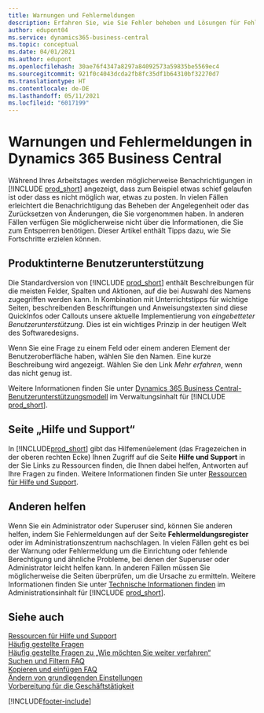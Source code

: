 ```yaml
---
title: Warnungen und Fehlermeldungen
description: Erfahren Sie, wie Sie Fehler beheben und Lösungen für Fehlermeldungen finden können, wenn Sie in Business Central arbeiten.
author: edupont04
ms.service: dynamics365-business-central
ms.topic: conceptual
ms.date: 04/01/2021
ms.author: edupont
ms.openlocfilehash: 30ae76f4347a8297a84092573a59835be5569ec4
ms.sourcegitcommit: 921f0c4043dcda2fb8fc35df1b64310bf32270d7
ms.translationtype: HT
ms.contentlocale: de-DE
ms.lasthandoff: 05/11/2021
ms.locfileid: "6017199"
---
```

# <a name="warnings-and-error-messages-in-dynamics-365-business-central"></a>Warnungen und Fehlermeldungen in Dynamics 365 Business Central

Während Ihres Arbeitstages werden möglicherweise Benachrichtigungen in [!INCLUDE [prod_short](includes/prod_short.md)] angezeigt, dass zum Beispiel etwas schief gelaufen ist oder dass es nicht möglich war, etwas zu posten. In vielen Fällen erleichtert die Benachrichtigung das Beheben der Angelegenheit oder das Zurücksetzen von Änderungen, die Sie vorgenommen haben. In anderen Fällen verfügen Sie möglicherweise nicht über die Informationen, die Sie zum Entsperren benötigen. Dieser Artikel enthält Tipps dazu, wie Sie Fortschritte erzielen können.  

## <a name="in-product-user-assistance"></a>Produktinterne Benutzerunterstützung

Die Standardversion von [!INCLUDE [prod_short](includes/prod_short.md)] enthält Beschreibungen für die meisten Felder, Spalten und Aktionen, auf die bei Auswahl des Namens zugegriffen werden kann. In Kombination mit Unterrichtstipps für wichtige Seiten, beschreibenden Beschriftungen und Anweisungstexten sind diese QuickInfos oder Callouts unsere aktuelle Implementierung von *eingebetteter Benutzerunterstützung*. Dies ist ein wichtiges Prinzip in der heutigen Welt des Softwaredesigns.  

Wenn Sie eine Frage zu einem Feld oder einem anderen Element der Benutzeroberfläche haben, wählen Sie den Namen. Eine kurze Beschreibung wird angezeigt. Wählen Sie den Link *Mehr erfahren*, wenn das nicht genug ist.  

Weitere Informationen finden Sie unter [Dynamics 365 Business Central-Benutzerunterstützungsmodell](/dynamics365/business-central/dev-itpro/user-assistance) im Verwaltungsinhalt für [!INCLUDE [prod_short](includes/prod_short.md)].  

## <a name="help-and-support-page"></a>Seite „Hilfe und Support“

In [!INCLUDE[prod_short](includes/prod_short.md)] gibt das Hilfemenüelement (das Fragezeichen in der oberen rechten Ecke) Ihnen Zugriff auf die Seite **Hilfe und Support** in der Sie Links zu Ressourcen finden, die Ihnen dabei helfen, Antworten auf Ihre Fragen zu finden. Weitere Informationen finden Sie unter [Ressourcen für Hilfe und Support](product-help-and-support.md).  

## <a name="help-others"></a>Anderen helfen

Wenn Sie ein Administrator oder Superuser sind, können Sie anderen helfen, indem Sie Fehlermeldungen auf der Seite **Fehlermeldungsregister** oder im Administrationszentrum nachschlagen. In vielen Fällen geht es bei der Warnung oder Fehlermeldung um die Einrichtung oder fehlende Berechtigung und ähnliche Probleme, bei denen der Superuser oder Administrator leicht helfen kann. In anderen Fällen müssen Sie möglicherweise die Seiten überprüfen, um die Ursache zu ermitteln. Weitere Informationen finden Sie unter [Technische Informationen finden](/dynamics365/business-central/dev-itpro/administration/manage-technical-support#finding-technical-information) im Administrationsinhalt für [!INCLUDE [prod_short](includes/prod_short.md)].  

## <a name="see-also"></a>Siehe auch

[Ressourcen für Hilfe und Support](product-help-and-support.md)  
[Häufig gestellte Fragen](across-faq.md)  
[Häufig gestellte Fragen zu „Wie möchten Sie weiter verfahren“](ui-search-faq.md)  
[Suchen und Filtern FAQ](ui-search-filter-faq.yml)  
[Kopieren und einfügen FAQ](faq-copy-paste.yml)  
[Ändern von grundlegenden Einstellungen](ui-change-basic-settings.md)  
[Vorbereitung für die Geschäftstätigkeit](ui-get-ready-business.md)  


[!INCLUDE[footer-include](includes/footer-banner.md)]
